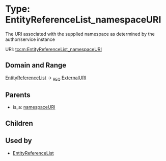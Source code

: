 
# Type: EntityReferenceList_namespaceURI


The URI associated with the supplied namespace as determined by the author/service instance

URI: [tccm:EntityReferenceList_namespaceURI](https://hotecosystem.org/tccm/EntityReferenceList_namespaceURI)


## Domain and Range

[EntityReferenceList](EntityReferenceList.md) ->  <sub>REQ</sub> [ExternalURI](types/ExternalURI.md)

## Parents

 *  is_a: [namespaceURI](namespaceURI.md)

## Children


## Used by

 * [EntityReferenceList](EntityReferenceList.md)
